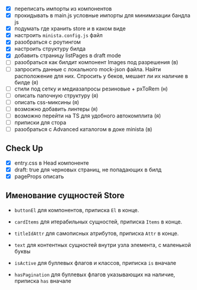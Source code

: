 - [x] переписать импорты из компонентов
- [x] прокидывать в main.js условные импорты для минимизации бандла js
- [x] подумать где хранить store и в каком виде
- [x] настроить `minista.config.js` файл
- [x] разобраться с роутингом
- [x] настроить структуру билда
- [x] добавить страницу listPages в draft mode
- [ ] разобраться как билдит компонент Images под разрешения (в)
- [ ] запросить данные с локального mock-json файла. Найти расположение для них. Спросить у беков, мешает ли их наличие в билде (я)
- [ ] стили под сетку и медиазапросы резиновые + pxToRem (н)
- [ ] описать папочную структуру (я)
- [ ] описать css-миксины (я)
- [ ] возможно добавить линтеры (я)
- [ ] возможно перейти на TS для удобного автокомплита (я)
- [ ] приписки для стора
- [ ] разобраться с Advanced каталогом в доке minista (в)

## Check Up

- [x] entry.css в Head компоненте
- [x] draft: true для черновых страниц, не попадающих в билд
- [x] pageProps описать

## Именование сущностей Store 

- `buttonEl` для компонентов, приписка `El` в конце.
- `cardItems` для итерабильных сущностей, приписка `Items` в конце.
- `titleIdAttr` для самописных атрибутов, приписка `Attr` в конце.
- `text` для контентных сущностей внутри узла элемента, с маленькой буквы

- `isActive` для буллевых флагов и классов, приписка `is` вначале
- `hasPagination` для буллевых флагов указывающих на наличие, приписка `has` вначале